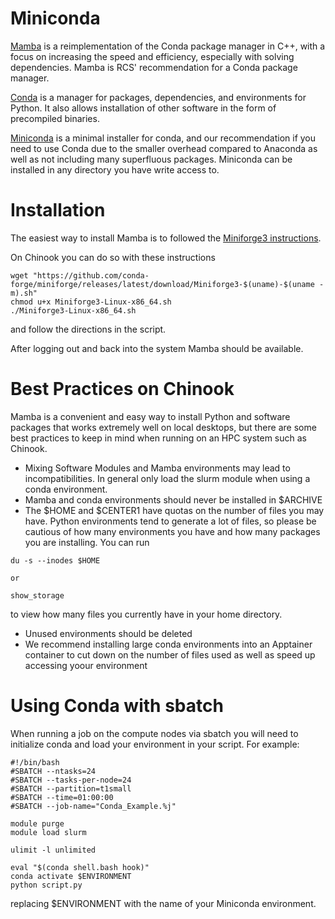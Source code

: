 # Miniconda

[Mamba](https://github.com/mamba-org/mamba) is a reimplementation of the Conda package manager in C++, with a focus on increasing the speed and efficiency, especially with solving dependencies. Mamba is RCS' recommendation for a Conda package manager.

[Conda](https://conda.io/projects/conda/en/latest/index.html) is a manager for packages, dependencies, and environments for Python. It also allows installation of other software in the form of precompiled binaries.

[Miniconda](https://docs.conda.io/en/latest/miniconda.html) is a minimal installer for conda, and our recommendation if you need to use Conda due to the smaller overhead compared to Anaconda as well as not including many superfluous packages. Miniconda can be installed in any directory you have write access to.

# Installation

The easiest way to install Mamba is to followed the [Miniforge3 instructions](https://github.com/conda-forge/miniforge?tab=readme-ov-file#install).

On Chinook you can do so with these instructions
```
wget "https://github.com/conda-forge/miniforge/releases/latest/download/Miniforge3-$(uname)-$(uname -m).sh"
chmod u+x Miniforge3-Linux-x86_64.sh
./Miniforge3-Linux-x86_64.sh
```
and follow the directions in the script.

After logging out and back into the system Mamba should be available.

# Best Practices on Chinook

Mamba is a convenient and easy way to install Python and software packages that works extremely well on local desktops, but there are some best practices to keep in mind when running on an HPC system such as Chinook.

* Mixing Software Modules and Mamba environments may lead to incompatibilities. In general only load the slurm module when using a conda environment.
* Mamba and conda environments should never be installed in $ARCHIVE
* The $HOME and $CENTER1 have quotas on the number of files you may have. Python environments tend to generate a lot of files, so please be cautious of how many environments you have and how many packages you are installing. You can run
```
du -s --inodes $HOME

or

show_storage
```
to view how many files you currently have in your home directory.
* Unused environments should be deleted
* We recommend installing large conda environments into an Apptainer container to cut down on the number of files used as well as speed up accessing yoour environment

# Using Conda with sbatch

When running a job on the compute nodes via sbatch you will need to initialize conda and load your environment in your script. For example:

```
#!/bin/bash
#SBATCH --ntasks=24
#SBATCH --tasks-per-node=24
#SBATCH --partition=t1small
#SBATCH --time=01:00:00
#SBATCH --job-name="Conda_Example.%j"

module purge
module load slurm

ulimit -l unlimited

eval "$(conda shell.bash hook)"
conda activate $ENVIRONMENT 
python script.py
```

replacing $ENVIRONMENT with the name of your Miniconda environment.
